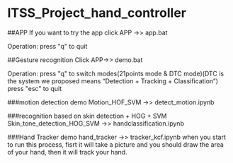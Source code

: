 # ITSS_Project_hand_controller

##APP
If you want to try the app
click APP ->> app.bat

Operation:
press "q" to quit

##Gesture recognition
Click APP->> demo.bat

Operation:
press "q" to switch modes(21points mode & DTC mode)(DTC is the system we proposed means “Detection + Tracking + Classification”)
press "esc" to quit


###motion detection demo
Motion_HOF_SVM ->> detect_motion.ipynb

###recognition based on skin detection + HOG + SVM
Skin_tone_detection_HOG_SVM ->> handclassification.ipynb

###Hand Tracker demo
hand_tracker ->> tracker_kcf.ipynb
when you start to run this process, fisrt it will take a picture and you should draw the area of your hand, then it will track your hand.
 

